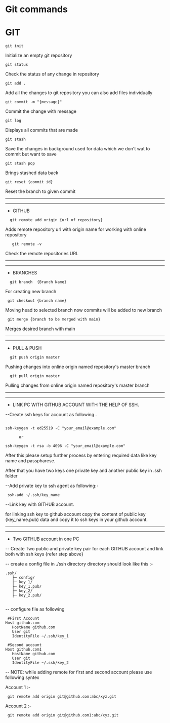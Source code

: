 # Git commands

# GIT
```
git init 
```

Initialize an empty git repository

```
git status 
```
 
Check the status of any change in repository
```
git add .
``` 
Add all the changes to git repository you can also add files individually
```
git commit -m "{message}" 
```
Commit the change with message 
```
git log 
```
Displays all commits that are made 

```
git stash
``` 
Save the changes in background used for data which we don't wat to commit but want to save 
 ```
 git stash pop 
```
Brings stashed data back
```
git reset {commit id} 
```
Reset the branch to given commit 

---------------------------------------------------------------------------------------------------------------------------------
---------------------------------------------------------------------------------------------------------------------------------

 
 
- GITHUB 
```
  git remote add origin {url of repository} 
```
Adds remote repository url with origin name  for working with online repository
``` 
   git remote -v 
```
Check the remote repositories URL 

---------------------------------------------------------------------------------------------------------------------------------
---------------------------------------------------------------------------------------------------------------------------------
  
  
- BRANCHES
```
  git branch  {Branch Name}
```
 For creating new branch 
 ```
  git checkout {branch name} 
```
Moving head to selected branch now commits will be added to new branch 
  ```
   git merge {branch to be merged with main}
```
Merges desired branch with main


---------------------------------------------------------------------------------------------------------------------------------
---------------------------------------------------------------------------------------------------------------------------------

- PULL & PUSH
``` 
  git push origin master 
```
Pushing changes into online origin named repository's master branch 
```
  git pull origin master 
```
Pulling  changes from online origin named repository's master branch 

---------------------------------------------------------------------------------------------------------------------------------
---------------------------------------------------------------------------------------------------------------------------------

 
- LINK PC WITH GITHUB ACCOUNT WITH THE HELP OF SSH.


--Create ssh keys for account as following .
```

ssh-keygen -t ed25519 -C "your_email@example.com"
```
          or
```
ssh-keygen -t rsa -b 4096 -C "your_email@example.com" 
```

After this please setup further process by entering required data like key name and passpharese.

After that you have two keys one private key and another public key in .ssh folder 

--Add private key to ssh agent as following:-
```
 ssh-add ~/.ssh/key_name

```

--Link key with GITHUB account.


 for linking ssh key to github account copy the content of public key {key_name.pub) data and copy it to ssh keys in your github account.
 
---------------------------------------------------------------------------------------------------------------------------------
---------------------------------------------------------------------------------------------------------------------------------

- Two GITHUB account in one PC

-- Create Two public and private key  pair for each GITHUB account and link both with ssh keys {refer step above}

-- create a config file in ./ssh directory
directory should look like this :- 

```
.ssh/
   ├─ config/
   ├─ key_1/
   ├─ key_1.pub/
   ├─ key_2/
   ├─ key_2.pub/
   
```  
-- configure file as following
```
 #First Account 
Host github.com
   HostName github.com
   User git
   IdentityFile ~/.ssh/key_1

 #Second account
Host github.com1
   HostName github.com
   User git
   IdentityFile ~/.ssh/key_2

```




-- NOTE: while adding remote for first and second account please use following syntex

Account 1 :-
```
 git remote add origin git@github.com:abc/xyz.git
```

Account 2 :-
```
 git remote add origin git@github.com1:abc/xyz.git
```



  
